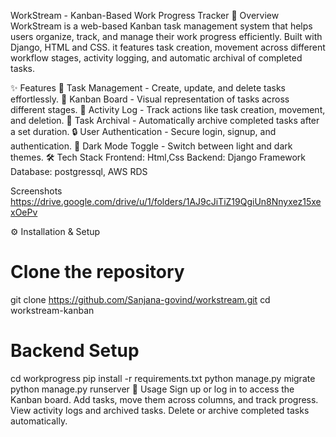 WorkStream - Kanban-Based Work Progress Tracker
🚀 Overview
WorkStream is a web-based Kanban task management system that helps users organize, track, and manage their work progress efficiently. Built with Django, HTML and CSS.
it features task creation, movement across different workflow stages, activity logging, and automatic archival of completed tasks.

✨ Features
📝 Task Management - Create, update, and delete tasks effortlessly.
📌 Kanban Board - Visual representation of tasks across different stages.
🔄 Activity Log - Track actions like task creation, movement, and deletion.
📂 Task Archival - Automatically archive completed tasks after a set duration.
🔒 User Authentication - Secure login, signup, and authentication.
🌙 Dark Mode Toggle - Switch between light and dark themes.
🛠️ Tech Stack
Frontend: Html,Css
Backend: Django Framework
Database: postgressql, AWS RDS

Screenshots
https://drive.google.com/drive/u/1/folders/1AJ9cJiTiZ19QgiUn8Nnyxez15xexOePv

⚙️ Installation & Setup
# Clone the repository
git clone https://github.com/Sanjana-govind/workstream.git
cd workstream-kanban

# Backend Setup
cd workprogress
pip install -r requirements.txt
python manage.py migrate
python manage.py runserver
📌 Usage
Sign up or log in to access the Kanban board.
Add tasks, move them across columns, and track progress.
View activity logs and archived tasks.
Delete or archive completed tasks automatically.
